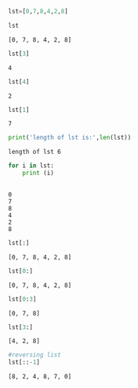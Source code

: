 ```python
lst=[0,7,8,4,2,8]
```


```python
lst
```




    [0, 7, 8, 4, 2, 8]




```python
lst[3]
```




    4




```python
lst[4]
```




    2




```python
lst[1]
```




    7




```python
print('length of lst is:',len(lst))
```

    length of lst 6
    


```python
for i in lst:
    print (i)
    
```

    0
    7
    8
    4
    2
    8
    


```python
lst[:]
```




    [0, 7, 8, 4, 2, 8]




```python
lst[0:]
```




    [0, 7, 8, 4, 2, 8]




```python
lst[0:3]
```




    [0, 7, 8]




```python
lst[3:]
```




    [4, 2, 8]




```python
#reversing list
lst[::-1]
```




    [8, 2, 4, 8, 7, 0]




```python

```
